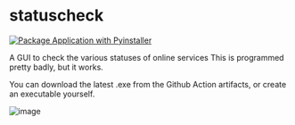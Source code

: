 # statuscheck
[![Package Application with Pyinstaller](https://github.com/aidenmitchell/statuscheck/actions/workflows/main.yml/badge.svg)](https://github.com/aidenmitchell/statuscheck/actions/workflows/main.yml)

A GUI to check the various statuses of online services
This is programmed pretty badly, but it works.

You can download the latest .exe from the Github Action artifacts, or create an executable yourself.

![image](https://user-images.githubusercontent.com/30846409/150653229-c791bd58-1567-44f1-b6c4-68146f9207d0.png)
